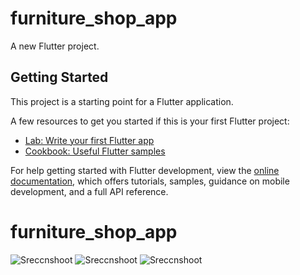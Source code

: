 # furniture_shop_app

A new Flutter project.

## Getting Started

This project is a starting point for a Flutter application.

A few resources to get you started if this is your first Flutter project:

- [Lab: Write your first Flutter app](https://docs.flutter.dev/get-started/codelab)
- [Cookbook: Useful Flutter samples](https://docs.flutter.dev/cookbook)

For help getting started with Flutter development, view the
[online documentation](https://docs.flutter.dev/), which offers tutorials,
samples, guidance on mobile development, and a full API reference.
# furniture_shop_app

![Sreccnshoot]((https://github.com/Gumiho2504/furniture_shop_app/blob/main/assets/simples/1.png))
![Sreccnshoot]((https://github.com/Gumiho2504/furniture_shop_app/blob/main/assets/simples/2.png))
![Sreccnshoot]((https://github.com/Gumiho2504/furniture_shop_app/blob/main/assets/simples/3.png))
